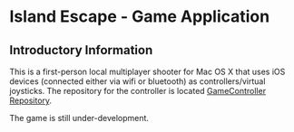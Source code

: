 # Island Escape - Game Application

## Introductory Information
This is a first-person local multiplayer shooter for Mac OS X that uses iOS devices (connected either via wifi or bluetooth) as controllers/virtual joysticks. The repository for the controller is located [GameController Repository](https://github.com/egirsova/gameController "here").

The game is still under-development.
